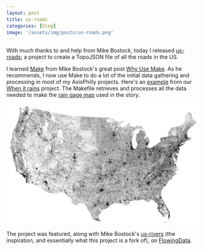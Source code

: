 ```yaml
---
layout: post
title: us-roads
categories: [blog]
image: '/assets/img/posts/us-roads.png'
---
```


With much thanks to and help from Mike Bostock, today I released [us-roads](http://www.github.com/caseypt/us-roads); a project to create a TopoJSON file of all the roads in the US.

I learned [Make](http://www.gnu.org/software/make/) from Mike Bostock's great post [Why Use Make](http://bost.ocks.org/mike/make/). As he recommends, I now use Make to do a lot of the initial data gathering and processing in most of my AxisPhilly projects. Here's an [example](https://github.com/AxisPhilly/when-it-rains/blob/master/scripts/Makefile) from our [When it rains](http://apps.axisphilly.org/when-it-rains) project. The Makefile retrieves and processes all the data needed to make the [rain gage map](http://apps.axisphilly.org/when-it-rains/img/rain-gages.png) used in the story.

![All the roads in the US](/assets/img/posts/us-roads-full.png)

The project was featured, along with Mike Bostock's [us-rivers](https://github.com/mbostock/us-rivers) (the inspiration, and essentially what this project is a fork of), on [FlowingData](http://flowingdata.com/2013/07/16/make-your-own-us-rivers-and-roads-maps/).